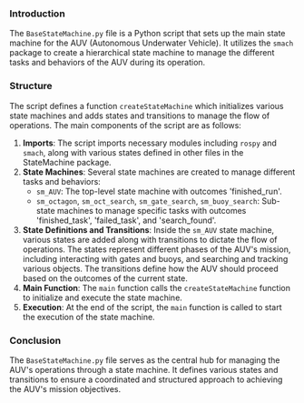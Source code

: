 ### Introduction
The `BaseStateMachine.py` file is a Python script that sets up the main state machine for the AUV (Autonomous Underwater Vehicle). It utilizes the `smach` package to create a hierarchical state machine to manage the different tasks and behaviors of the AUV during its operation.
### Structure
The script defines a function `createStateMachine` which initializes various state machines and adds states and transitions to manage the flow of operations. The main components of the script are as follows:
1. **Imports**: The script imports necessary modules including `rospy` and `smach`, along with various states defined in other files in the StateMachine package.
2. **State Machines**: Several state machines are created to manage different tasks and behaviors:
    - `sm_AUV`: The top-level state machine with outcomes 'finished_run'.
    - `sm_octagon`, `sm_oct_search`, `sm_gate_search`, `sm_buoy_search`: Sub-state machines to manage specific tasks with outcomes 'finished_task', 'failed_task', and 'search_found'.
3. **State Definitions and Transitions**: Inside the `sm_AUV` state machine, various states are added along with transitions to dictate the flow of operations. The states represent different phases of the AUV's mission, including interacting with gates and buoys, and searching and tracking various objects. The transitions define how the AUV should proceed based on the outcomes of the current state.
4. **Main Function**: The `main` function calls the `createStateMachine` function to initialize and execute the state machine.
5. **Execution**: At the end of the script, the `main` function is called to start the execution of the state machine.
### Conclusion
The `BaseStateMachine.py` file serves as the central hub for managing the AUV's operations through a state machine. It defines various states and transitions to ensure a coordinated and structured approach to achieving the AUV's mission objectives.